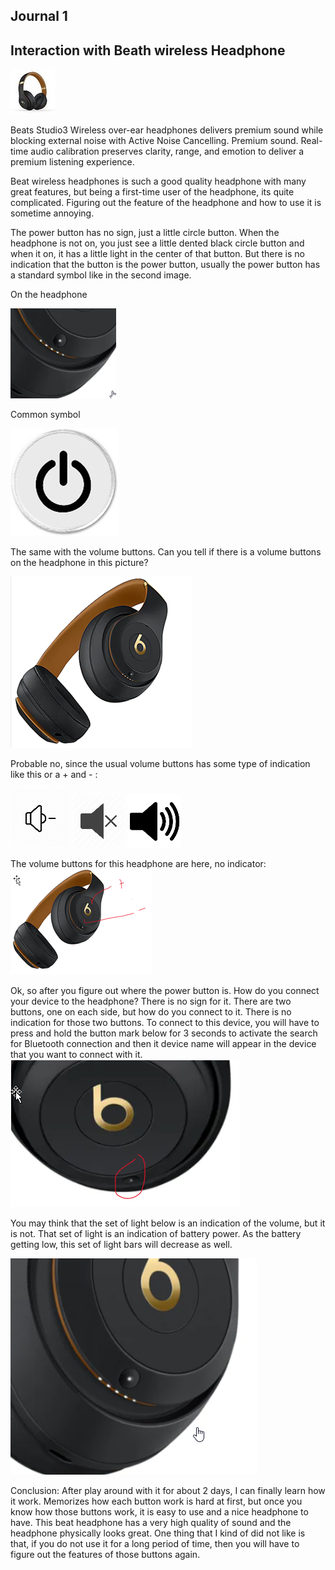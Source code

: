 
## Journal 1

## Interaction with Beath wireless Headphone 

![beat headphone 1.jpg](Picture1.jpg)

Beats Studio3 Wireless over-ear headphones delivers premium sound while blocking external noise with Active Noise Cancelling. Premium sound. Real-time audio calibration preserves clarity, range, and emotion to deliver a premium listening experience.

Beat wireless headphones is such a good quality headphone with many great features, but being a first-time user of the headphone, its quite complicated. Figuring out the feature of the headphone and how to use it is sometime annoying. 

The power button has no sign, just a little circle button. When the headphone is not on, you just see a little dented black circle button and when it on, it has a little light in the center of that button. But there is no indication that the button is the power button, usually the power button has a standard symbol like in the second image. 

On the headphone

![beat headphone 2.jpg](Picture2.png)

Common symbol

![beat headphone 3.jpg](Picture3.jpg)

The same with the volume buttons. Can you tell if there is a volume buttons on the headphone in this picture? 

![beat headphone 4.jpg](Picture4.png)

Probable no, since the usual volume buttons has some type of indication like this or a + and - : 

![beat headphone 5.jpg](Picture5.png)
![beat headphone 6.jpg](Picture6.png)
![beat headphone 7.jpg](Picture7.png)

The volume buttons for this headphone are here, no indicator: 
![beat headphone 8.jpg](Picture8.png)

Ok, so after you figure out where the power button is. How do you connect your device to the headphone? There is no sign for it. There are two buttons, one on each side, but how do you connect to it. There is no indication for those two buttons.  To connect to this device, you will have to press and hold the button mark below for 3 seconds to activate the search for Bluetooth connection and then it device name will appear in the device that you want to connect with it.  
![beat headphone 9.jpg](Picture9.png)

You may think that the set of light below is an indication of the volume, but it is not. That set of light is an indication of battery power. As the battery getting low, this set of light bars will decrease as well. 

![beat headphone 10.jpg](Picture10.png)

Conclusion:
After play around with it for about 2 days, I can finally learn how it work. Memorizes how each button work is hard at first, but once you know how those buttons work, it is easy to use and a nice headphone to have. This beat headphone has a very high quality of sound and the headphone physically looks great. One thing that I kind of did not like is that, if you do not use it for a long period of time, then you will have to figure out the features of those buttons again. 
